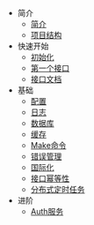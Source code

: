 - 简介
  - [简介](intro/0.intro.md)
  - [项目结构](intro/1.dir.md)
- 快速开始
  - [初始化](started/0.init.md)
  - [第一个接口](started/1.first-api.md)
  - [接口文档](started/2.api-doc.md)
- 基础
  - [配置](base/0.config.md)
  - [日志](base/1.log.md)
  - [数据库](base/2.db.md)
  - [缓存](base/3.cache.md)
  - [Make命令](base/4.make.md)
  - [错误管理](base/5.reason.md)
  - [国际化](base/6.i18n.md)
  - [接口幂等性](base/7.idempotent.md)
  - [分布式定时任务](base/8.task.md)
- 进阶
  - [Auth服务](advanced/auth/0.auth.md)